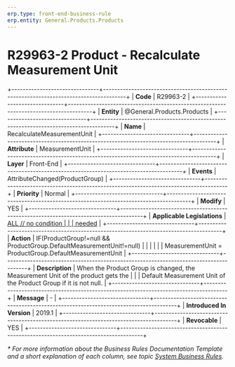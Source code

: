 ```yaml
---
erp.type: front-end-business-rule
erp.entity: General.Products.Products
---
```


# R29963-2 Product - Recalculate Measurement Unit
+-------------------------------+--------------------------------------------------------------------------------------+
| **Code**                      | R29963-2                                                                             |
+-------------------------------+--------------------------------------------------------------------------------------+
| **Entity**                    | @General.Products.Products                                                           |
+-------------------------------+--------------------------------------------------------------------------------------+
| **Name**                      | RecalculateMeasurementUnit                                                           |
+-------------------------------+--------------------------------------------------------------------------------------+
| **Attribute**                 | MeasurementUnit                                                                      |
+-------------------------------+--------------------------------------------------------------------------------------+
| **Layer**                     | Front-End                                                                            |
+-------------------------------+--------------------------------------------------------------------------------------+
| **Events**                    | AttributeChanged(ProductGroup)                                                       |
+-------------------------------+--------------------------------------------------------------------------------------+
| **Priority**                  | Normal                                                                               |
+-------------------------------+--------------------------------------------------------------------------------------+
| **Modify**                    | YES                                                                                  |
+-------------------------------+--------------------------------------------------------------------------------------+
| **Applicable Legislations**   | [ALL // no condition                                                                 |
|                               | needed](xref:applicable-legislations)                                                |
+-------------------------------+--------------------------------------------------------------------------------------+
| **Action**                    | IF(ProductGroup!=null && ProductGroup.DefaultMeasurementUnit!=null)                  |
|                               |                                                                                      |
|                               | MeasurementUnit = ProductGroup.DefaultMeasurementUnit                                |
+-------------------------------+--------------------------------------------------------------------------------------+
| **Description**               | When the Product Group is changed, the Measurement Unit of the product gets the      |
|                               | Default Measurement Unit of the Product Group if it is not null.                     |
+-------------------------------+--------------------------------------------------------------------------------------+
| **Message**                   | \-                                                                                   |
+-------------------------------+--------------------------------------------------------------------------------------+
| **Introduced In Version**     | 2019.1                                                                               |
+-------------------------------+--------------------------------------------------------------------------------------+
| **Revocable**                 | YES                                                                                  |
+-------------------------------+--------------------------------------------------------------------------------------+

*\* For more information about the Business Rules Documentation Template and a short explanation of each column, see
topic [System Business Rules](../templates/template-description-system-business-rules.md).*

